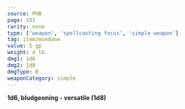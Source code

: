 ```yaml
---
source: PHB
page: 151
rarity: none
type: ['weapon', 'spellcasting focus', 'simple weapon']
tag: item/mundane
value: 5 gp
weight: 4 lb.
dmg1: 1d6
dmg2: 1d8
dmgType: B
weaponCategory: simple
---
```


**1d6, bludgeoning - versatile (1d8)**

